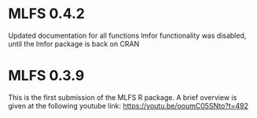 # MLFS 0.4.2

Updated documentation for all functions
lmfor functionality was disabled, until the lmfor package is back on CRAN

# MLFS 0.3.9

This is the first submission of the MLFS R package. 
A brief overview is given at the following youtube link: https://youtu.be/ooumC05SNto?t=492

